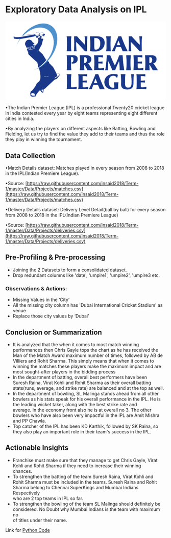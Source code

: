 
# Exploratory Data Analysis on IPL

![enter image description here](https://github.com/anooppainuly/Data-Science-Projects/blob/main/EDA%20on%20IPL/IPL%20Logo.png?raw=true)

•The Indian Premier League (IPL) is a professional Twenty20 cricket league in India contested every year by eight teams representing eight different cities in India.

•By analyzing the players on different aspects like Batting, Bowling and Fielding, let us try to find the value they add to their teams and thus the role they play in winning the tournament.

## Data Collection

•Match Details dataset: Matches played in every season from 2008 to 2018 in the IPL(Indian Premiere League).

•Source: [https://raw.githubusercontent.com/insaid2018/Term-1/master/Data/Projects/matches.csv](https://raw.githubusercontent.com/insaid2018/Term-1/master/Data/Projects/matches.csv)

•Delivery Details dataset: Delivery Level Detail(ball by ball) for every season from 2008 to 2018 in the IPL(Indian Premiere League)

•Source: [https://raw.githubusercontent.com/insaid2018/Term-1/master/Data/Projects/deliveries.csv](https://raw.githubusercontent.com/insaid2018/Term-1/master/Data/Projects/deliveries.csv)

## Pre-Profiling & Pre-processing

 - Joining the 2 Datasets to form a consolidated dataset.
 - Drop redundant columns like 'date', 'umpire1', 'umpire2', 'umpire3 etc.

### Observations & Actions:

 - Missing Values in the ‘City’
 - All the missing city column has 'Dubai International Cricket Stadium' as venue
 - Replace those city values by ‘Dubai’

## Conclusion or Summarization

 - It is analyzed that the when it comes to most match winning
   performances then Chris Gayle tops the chart as he has received the
   Man of the Match Award maximum number of times, followed by AB de
   Villiers and Rohit Sharma. This simply means that when it comes to
   winning the matches these players make the maximum impact and are
   most sought-after players in the bidding process
 - In the department of batting, overall best performers have been   
   Suresh Raina, Virat Kohli and Rohit Sharma as their overall batting  
   stats(runs, average, and strike rate) are balanced and at the top as 
   well.
 - In the department of bowling, SL Malinga stands ahead from all other 
   bowlers as his stats speak for his overall performance in the IPL. He
   is the leading wicket taker, along with the best strike rate and   
   average. In the economy front also he is at overall no 3. The other  
   bowlers who have also been very impactful in the IPL are Amit Mishra 
   and PP Chawla.
 - Top catcher of the IPL has been KD Karthik, followed by SK Raina, so 
   they also play an important role in their team's success in the IPL.

## Actionable Insights

 - Franchise must make sure that they manage to get Chris Gayle, Virat  
   Kohli and Rohit Sharma if they need to increase their winning   
   chances.
 - To strengthen the batting of the team Suresh Raina, Virat Kohli and  
   Rohit Sharma must be included in the teams. Suresh Raina and Rohit   
   Sharma belong to Chennai SuperKings and Mumbai Indians Respectively  
   who are 2 top teams in IPL so far.
 - To strengthen the bowling of the team SL Malinga should definitely be
   considered. No Doubt why Mumbai Indians is the team with maximum no  
   of titles under their name.

Link for [Python Code](https://github.com/anooppainuly/Data-Science-Projects/blob/main/EDA%20on%20IPL/Python%20Code.ipynb)
